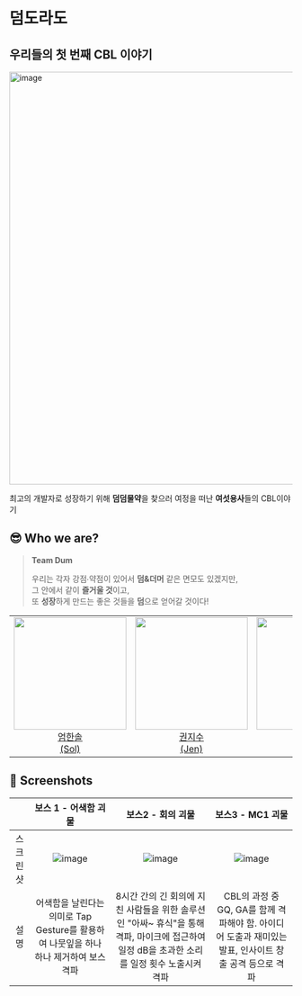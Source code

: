 # 덤도라도
## 우리들의 첫 번째 CBL 이야기

<img width="734" alt="image" src="https://user-images.githubusercontent.com/77708819/229359538-56fdf8a4-ccd7-4971-a9f8-6f29b8840e20.png">


최고의 개발자로 성장하기 위해 **덤덤물약**을 찾으러 여정을 떠난 **여섯용사**들의 CBL이야기

## 😎 Who we are?
> **Team Dum**
>
> 우리는 각자 강점∙약점이 있어서 **덤&더머** 같은 면모도 있겠지만,<br>
> 그 안에서 같이 **즐거울 것**이고, <br>
> 또 **성장**하게 만드는 좋은 것들을 **덤**으로 얻어갈 것이다!

<table>
  <tr>
    <td align="center"><a href="https://github.com/HansolWorld"><img src="https://user-images.githubusercontent.com/76610340/175435864-1f73aef9-ec25-4e9b-bf0e-61d3a8a26d3e.png" width="200px;" alt=""/><br />엄한솔<br/ > (Sol)</td>
    <td align="center"><a href="https://github.com/jis00ya"><img src="https://user-images.githubusercontent.com/76610340/175436187-bc4d8810-87ac-4638-b13d-ecdde80ad404.png" width="200px;" alt=""/><br />권지수<br />(Jen)</td>
  <td align="center"><a href="https://github.com/seunggyun-jeong"><img src="https://user-images.githubusercontent.com/77708819/229360339-201cf317-7a30-49cc-be27-56583f337b19.png" width="200px;" alt=""/><br />정승균<br />(Gyunni)</td>
          <td align="center"><a href="https://github.com/seunghoria"><img src="https://user-images.githubusercontent.com/77708819/229360622-14fe68f5-7875-4976-b359-f4fa07e64ea1.jpg" width="200px;" alt=""/><br />김승은<br />(Seez)</td>
             <td align="center"><a href="https://github.com/venushin"><img src="https://user-images.githubusercontent.com/77708819/229360347-1d74effc-43c1-472c-903c-1f764d6a62f1.png" width="200px;" alt=""/><br />이신영<br />(Cindy)</td>
             <td align="center"><a href="https://github.com/juwonleee"><img src="https://user-images.githubusercontent.com/77708819/229360629-f0325b0c-fe9f-481b-a904-c6b0b2814702.PNG" width="200px;" alt=""/><br />이주원<br />(Lina)</td>
        </tr>
</table>

## 📸 Screenshots

||보스 1 - 어색함 괴물|보스2 - 회의 괴물|보스3 - MC1 괴물|
|:--:|:--:|:--:|:--:|
|스크린샷|<img alt="image" src="https://user-images.githubusercontent.com/77708819/229360932-839a6367-078e-485e-a237-68ba9e8b187e.png">|<img alt="image" src="https://user-images.githubusercontent.com/77708819/229360958-b66f3b69-d04d-4401-a6c1-78d8efb6bdf9.png">|<img alt="image" src="https://user-images.githubusercontent.com/77708819/229361018-97a2106e-975a-4729-9693-4e681f373254.png">|
|설명|어색함을 날린다는 의미로 Tap Gesture를 활용하여 나뭇잎을 하나 하나 제거하여 보스 격파|8시간 간의 긴 회의에 지친 사람들을 위한 솔루션인 "아싸~ 휴식"을 통해 격파, 마이크에 접근하여 일정 dB을 초과한 소리를 일정 횟수 노출시켜 격파|CBL의 과정 중 GQ, GA를 함께 격파해야 함. 아이디어 도출과 재미있는 발표, 인사이트 창출 공격 등으로 격파|